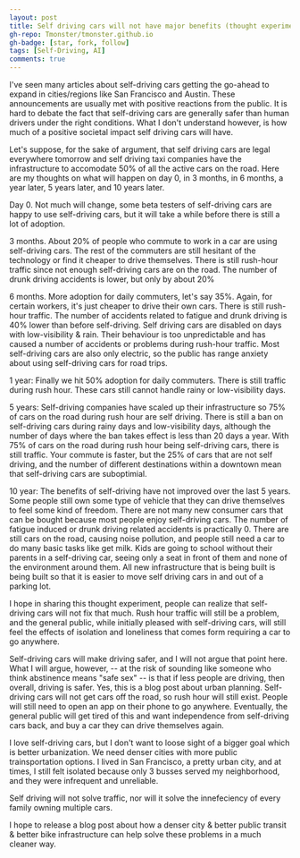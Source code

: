```yaml
---
layout: post
title: Self driving cars will not have major benefits (thought experiment)
gh-repo: Tmonster/tmonster.github.io
gh-badge: [star, fork, follow]
tags: [Self-Driving, AI]
comments: true
---
```


I've seen many articles about self-driving cars getting the go-ahead to expand in cities/regions like San Francisco and Austin. These announcements are usually met with positive reactions from the public. It is hard to debate the fact that self-driving cars are generally safer than human drivers under the right conditions. What I don't understand however, is how much of a positive societal impact self driving cars will have. 


Let's suppose, for the sake of argument, that self driving cars are legal everywhere tomorrow and self driving taxi companies have the infrastructure to accomodate 50% of all the active cars on the road. Here are my thoughts on what will happen on day 0, in 3 months, in 6 months, a year later, 5 years later, and 10 years later.

Day 0.
Not much will change, some beta testers of self-driving cars are happy to use self-driving cars, but it will take a while before there is still a lot of adoption.

3 months.
About 20% of people who commute to work in a car are using self-driving cars. The rest of the commuters are still hesitant of the technology or find it cheaper to drive themselves. There is still rush-hour traffic since not enough self-driving cars are on the road. The number of drunk driving accidents is lower, but only by about 20%


6 months. 
More adoption for daily commuters, let's say 35%. Again, for certain workers, it's just cheaper to drive their own cars. There is still rush-hour traffic. The number of accidents related to fatigue and drunk driving is 40% lower than before self-driving. Self driving cars are disabled on days with low-visibility & rain. Their behaviour is too unpredictable and has caused a number of accidents or problems during rush-hour traffic. Most self-driving cars are also only electric, so the public has range anxiety about using self-driving cars for road trips.

1 year:
Finally we hit 50% adoption for daily commuters. There is still traffic during rush hour. These cars still cannot handle rainy or low-visibility days. 

5 years:
Self-driving companies have scaled up their infrastructure so 75% of cars on the road during rush hour are self driving. There is still a ban on self-driving cars during rainy days and low-visibility days, although the number of days where the ban takes effect is less than 20 days a year. With 75% of cars on the road during rush hour being self-driving cars, there is still traffic. Your commute is faster, but the 25% of cars that are not self driving, and the number of different destinations within a downtown mean that self-driving cars are suboptimial. 

10 year:
The benefits of self-driving have not improved over the last 5 years. Some people still own some type of vehicle that they can drive themselves to feel some kind of freedom. There are not many new consumer cars that can be bought because most people enjoy self-driving cars. The number of fatigue induced or drunk driving related accidents is practically 0. There are still cars on the road, causing noise pollution, and people still need a car to do many basic tasks like get milk.
Kids are going to school without their parents in a self-driving car, seeing only a seat in front of them and none of the environment around them. All new infrastructure that is being built is being built so that it is easier to move self driving cars in and out of a parking lot. 


I hope in sharing this thought experiment, people can realize that self-driving cars will not fix that much. Rush hour traffic will still be a problem, and the general public, while initially pleased with self-driving cars, will still feel the effects of isolation and loneliness that comes form requiring a car to go anywhere. 

Self-driving cars will make driving safer, and I will not argue that point here. What I will argue, however, -- at the risk of sounding like someone who think abstinence means "safe sex" -- is that if less people are driving, then overall, driving is safer. Yes, this is a blog post about urban planning. Self-driving cars will not get cars off the road, so rush hour will still exist. People will still need to open an app on their phone to go anywhere. Eventually, the general public will get tired of this and want independence from self-driving cars back, and buy a car they can drive themselves again. 

I love self-driving cars, but I don't want to loose sight of a bigger goal which is better urbanization. We need denser cities with more public trainsportation options. I lived in San Francisco, a pretty urban city, and at times, I still felt isolated because only 3 busses served my neighborhood, and they were infrequent and unreliable. 

Self driving will not solve traffic, nor  will it solve the innefeciency of every family owning multiple cars. 


I hope to release a blog post about how a denser city & better public transit & better bike infrastructure can help solve these problems in a much cleaner way.

<!-- 
While self-driving cars will make driving safer, it won't take cars off of the road. So while the roads are safer, they are still congested. You can argue that driving in traffic is frustrating, but don't forget the saying:

'You aren't stuck in traffic, you *are* traffic'

Basically, if every person in a car in rush our traffic is now driving a self-driving car, I don't think traffic will suddenly disappear. Yes, all cars in a line can accelerate and cars will manage lane changes much better, but that technology is still far away. 

Also, suppose tomorrow


Benefits
1. It's safer, I won't deny that.
   - Less drunk drivers
   - Less tired drivers
   - More predictable drivers that can talk to each other.

1. It doesn't take cars off the road (in fact, it might add more cars).
   - People won't sell their combustion cars, can't recoupe investment, or they want to keep it for longer drives
   - chances are, for those who use their car a lot, driving their own car is still cheaper.
   - People will use waymo for commuting,
   - This means congestion isn't solved.
2. Waymo cars are still easily tricked
   - https://www.npr.org/2023/08/26/1195695051/driverless-cars-san-francisco-waymo-cruise
3. We are in danger of privatizing transport
4. The debate of who is at fault for collisions will never be solved.

5. This one is just for me
   - All parents will complain and say they can't/won't trust or understand it, but ultimately admit it's nice to have. This discourse will eventually become extremely tiresome.  -->
